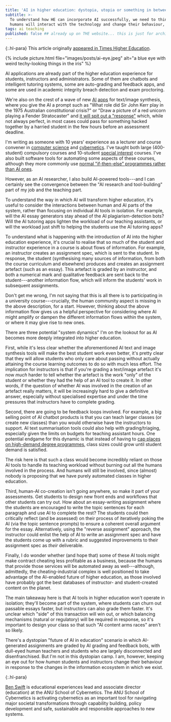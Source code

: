 ```yaml
---
title: 'AI in higher education: dystopia, utopia or something in between?'
subtitle: >-
  To understand how HE can incorporate AI successfully, we need to think about how
  humans will interact with the technology and change their behaviour, says Ben Swift
tags: ai teaching
published: false ## already up on THE website... this is just for archival purposes
---
```


{:.hl-para}
This article originally [appeared in Times Higher
Education](https://www.timeshighereducation.com/campus/ai-higher-education-dystopia-utopia-or-something-between).

{% include picture.html file="images/posts/ai-eye.jpeg" alt="a blue eye with weird techy-looking things in the iris" %}

AI applications are already part of the higher education experience for
students, instructors and administrators. Some of them are chatbots and
intelligent tutoring systems, some are auto-grading and feedback apps, and some
are used in academic integrity breach detection and exam proctoring.

We're also on the crest of a wave of new [AI](https://openai.com)
[apps](https://stability.ai/blog/stable-diffusion-announcement) for text/image
synthesis, where you give the AI a prompt such as "What role did Sir John Kerr
play in the 1975 Australian constitutional crisis?" or "Draw a picture of a red
unicorn playing a Fender Stratocaster" and [it will spit out a
"response"](https://www.timeshighereducation.com/campus/original-essays-written-seconds-how-transformers-will-change-assessment)
which, while not always perfect, in most cases could pass for something hacked
together by a harried student in the few hours before an assessment deadline.

I'm writing as someone with 10 years' experience as a lecturer and course
convener in [computer science](https://comp.anu.edu.au/people/ben-swift/) and
[cybernetics](https://cybernetics.anu.edu.au/people/ben-swift/). I've taught
both large (400-student) compulsory courses and 10-student [special
interest](https://comp.anu.edu.au/courses/laptop-ensemble/) courses. I've also
built software tools for automating some aspects of these courses, although they
more commonly use [normal "if-then-else" programmes rather than AI
ones](https://grow.astrolabs.com/articles/artificial-intelligence-vs-traditional-programming/).

However, as an AI researcher, I also build AI-powered tools---and I can
certainly see the convergence between the "AI research and tool-building" part
of my job and the teaching part.

To understand the way in which AI will transform higher education, it's useful
to consider the interactions between human and AI parts of the system, rather
than focusing on individual AI tools in isolation. For example, will the AI
essay generators stay ahead of the AI plagiarism-detection bots? Will the AI
tutoring apps lighten the workload of our teaching assistants, or will the
workload just shift to helping the students use the AI tutoring apps?

To understand what is happening with the introduction of AI into the higher
education experience, it's crucial to realise that so much of the student and
instructor experience in a course is about flows of information. For example, an
instructor creates an assignment spec, which is sent to the student. In
response, the student (synthesising many sources of information, from both the
course curriculum and elsewhere) produces and creates an assignment artefact
(such as an essay). This artefact is graded by an instructor, and both a
numerical mark and qualitative feedback are sent back to the student---another
information flow, which will inform the students' work in subsequent
assignments.

Don't get me wrong, I'm not saying that this is all there is to participating in
a university course---crucially, the human community aspect is missing in the
above description, for a start. However, thinking about the above information
flow gives us a helpful perspective for considering where AI might amplify or
dampen the different information flows within the system, or where it may give
rise to new ones.

There are three potential "system dynamics" I'm on the lookout for as AI becomes
more deeply integrated into higher education.

First, while it's less clear whether the aforementioned AI text and image
synthesis tools will make the best student work even better, it's pretty clear
that they will allow students who only care about passing without actually
attaining the course learning outcomes to do so with much less effort. The
implication for instructors is that if you're grading a text/image artefact it's
now _much_ harder to tell whether the artefact is the work "only" of the student
or whether they had the help of an AI tool to create it. In other words, if the
question of whether AI was involved in the creation of an artefact really
matters, it will be increasingly hard to give a definitive answer, especially
without specialised expertise and under the time pressures that instructors have
to complete grading.

Second, there are going to be feedback loops involved. For example, a big
selling point of AI chatbot products is that you can teach larger classes (or
create new classes) than you would otherwise have the instructors to support. AI
text summarisation tools could also help with grading/triaging, especially given
the limits on budgets for teaching assistant hours. One potential endgame for
this dynamic is that instead of having to [cap places on high-demand degree
programmes](https://www.dailycal.org/2022/08/24/campus-college-of-letters-and-science-plans-to-limit-high-demand-majors/),
class sizes could grow until student demand is satisfied.

The risk here is that such a class would become incredibly reliant on those AI
tools to handle its teaching workload without burning out all the humans
involved in the process. And humans will still be involved, since (almost)
nobody is proposing that we have purely automated classes in higher education.

Third, human-AI co-creation isn't going anywhere, so make it part of your
assessments. Get students to design new front ends and workflows that other
students can try out. How about an essay-writing assignment where the students
are encouraged to write the topic sentences for each paragraph and use AI to
complete the rest? The students could then critically reflect (and be assessed)
on their process of iteratively poking the AI (via the topic sentence prompts)
to ensure a coherent overall argument for the essay. Alternatively, using the
"reverse assignment" approach, the instructor could enlist the help of AI to
write an assignment spec and have the students come up with a rubric and
suggested improvements to their assignment spec as _their_ deliverable.

Finally, I do wonder whether (and hope that) some of these AI tools might make
contract cheating less profitable as a business, because the humans that provide
those services will be automated away as well---although, admittedly, the
cheating-industrial complex is well positioned to take advantage of the
AI-enabled future of higher education, as those involved have probably got the
best databases of instructor- and student-created content on the planet.

The main takeaway here is that AI tools in higher education won't operate in
isolation; they'll become part of the system, where students can churn out
passable essays faster, but instructors can also grade them faster. It's unclear
which "side" of this transaction will win out, or which balancing mechanisms
(natural or regulatory) will be required in response, so it's important to
design your class so that such "AI content arms races" aren't so likely.

There's a dystopian "future of AI in education" scenario in which AI-generated
assignments are graded by AI grading and feedback bots, with dull-eyed human
teachers and students who are largely disconnected and disenfranchised. But I'm
not in this dystopian camp. I am, however, keeping an eye out for how _human_
students and instructors change their behaviour in response to the changes in
the information ecosystem in which we exist.

{:.hl-para}

[Ben Swift](https://cybernetics.anu.edu.au/people/ben-swift/) is educational
experiences lead and associate director (education) at the ANU School of
Cybernetics. The ANU School of Cybernetics is activating cybernetics as an
important tool for navigating major societal transformations through capability
building, policy development and safe, sustainable and responsible approaches to
new systems.
